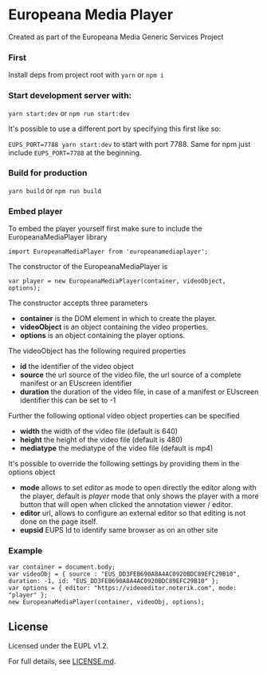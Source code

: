 # Europeana Media Player

Created as part of the Europeana Media Generic Services Project 

### First

Install deps from project root with `yarn` or `npm i`

### Start development server with:

`yarn start:dev` or `npm run start:dev`

It's possible to use a different port by specifying this first like so: 

`EUPS_PORT=7788 yarn start:dev` to start with port 7788. Same for npm just include `EUPS_PORT=7788` at the beginning.

### Build for production

`yarn build` or `npm run build`

### Embed player

To embed the player yourself first make sure to include the EuropeanaMediaPlayer library

```
import EuropeanaMediaPlayer from 'europeanamediaplayer';
```

The constructor of the EuropeanaMediaPlayer is

```
var player = new EuropeanaMediaPlayer(container, videoObject, options);
```

The constructor accepts three parameters

- **container** is the DOM element in which to create the player.
- **videoObject** is an object containing the video properties.
- **options** is an object containing the player options.

The videoObject has the following required properties

- **id** the identifier of the video object
- **source** the url source of the video file, the url source of a complete manifest or an EUscreen identifier
- **duration** the duration of the video file, in case of a manifest or EUscreen identifier this can be set to -1

Further the following optional video object properties can be specified

- **width** the width of the video file (default is 640)
- **height** the height of the video file (default is 480)
- **mediatype** the mediatype of the video file (default is mp4)

It's possible to override the following settings by providing them in the options object

- **mode** allows to set *editor* as mode to open directly the editor along with the player, default is *player* mode that only shows the player with a more button that will open when clicked the annotation viewer / editor.
- **editor** url, allows to configure an external editor so that editing is not done on the page itself.
- **eupsid** EUPS Id to identify same browser as on an other site

### Example

```
var container = document.body;
var videoObj = { source : "EUS_DD3FEB690A8A4AC0920BDC89EFC29B10", duration: -1, id: "EUS_DD3FEB690A8A4AC0920BDC89EFC29B10" };
var options = { editor: "https://videoeditor.noterik.com", mode: "player" };
new EuropeanaMediaPlayer(container, videoObj, options);
```

## License

Licensed under the EUPL v1.2.

For full details, see [LICENSE.md](LICENSE.md).